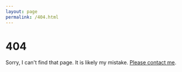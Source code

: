 ```yaml
---
layout: page
permalink: /404.html
---
```


# 404

Sorry, I can't find that page. It is likely my mistake.
<a href="qqiao@uwaterloo.ca">Please contact me</a>.
